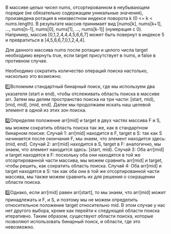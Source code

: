В массиве целых чисел nums, отсортированном в неубывающем порядке (не обязательно содержащем уникальные значения), 
произведена ротация в неизвестном индексе поворота k (0 <= k < nums.length). 
В результате массив принимает вид [nums[k], nums[k+1], ..., nums[n-1], nums[0], nums[1], ..., nums[k-1]] (нумерация с 0). 
Например, массив [0,1,2,4,4,4,5,6,6,7] может быть повернут в индексе 5 и превратиться в [4,5,6,6,7,0,1,2,4,4].

Для данного массива nums после ротации и целого числа target необходимо вернуть true, 
если target присутствует в nums, и false в противном случае.

Необходимо сократить количество операций поиска настолько, 
насколько это возможно.


1️⃣Вспомним стандартный бинарный поиск, где мы используем два указателя (start и end), чтобы отслеживать область поиска в массиве arr. 
Затем мы делим пространство поиска на три части: [start, mid), [mid, mid], (mid, end]. Далее мы продолжаем искать наш целевой элемент в одной из этих зон поиска.

2️⃣Определяя положение arr[mid] и target в двух частях массива F и S, мы можем сократить область поиска так же, как в стандартном бинарном поиске:
Случай 1: arr[mid] находится в F, target в S: так как S начинается после окончания F, мы знаем, что элемент находится здесь: (mid, end].
Случай 2: arr[mid] находится в S, target в F: аналогично, мы знаем, что элемент находится здесь: [start, mid).
Случай 3: Оба arr[mid] и target находятся в F: поскольку оба они находятся в той же отсортированной части массива, мы можем сравнить arr[mid] 
и target, чтобы решить, как сократить область поиска.
Случай 4: Оба arr[mid] и target находятся в S: так как оба они в той же отсортированной части массива, 
мы также можем сравнить их для решения о сокращении области поиска.

3️⃣Однако, если arr[mid] равен arr[start], то мы знаем, что arr[mid] может принадлежать и F, и S, и 
поэтому мы не можем определить относительное положение target относительно mid. 
В этом случае у нас нет другого выбора, кроме как перейти к следующей области поиска итеративно. 
Таким образом, существуют области поиска, которые позволяют использовать бинарный поиск, и области, где это невозможно.